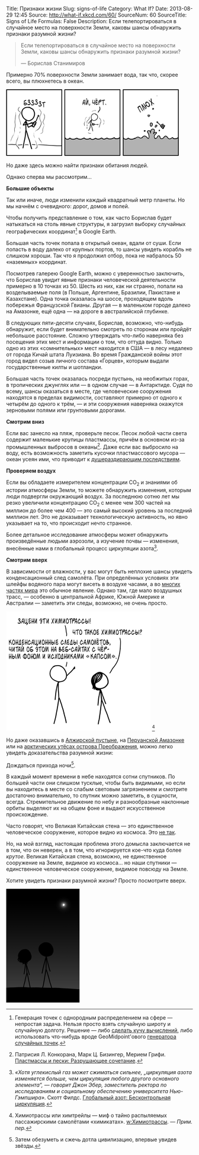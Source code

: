 Title: Признаки жизни
Slug: signs-of-life
Category: What If?
Date: 2013-08-29 12:45
Source: http://what-if.xkcd.com/60/
SourceNum: 60
SourceTitle: Signs of Life
Formulas: False
Description: Если телепортироваться в случайное место на поверхности Земли, каковы шансы обнаружить признаки разумной жизни?

> Если телепортироваться в случайное место на поверхности Земли, каковы шансы обнаружить признаки разумной жизни?
>
> — Борислав Станимиров

Примерно 70% поверхности Земли занимает вода, так что, скорее всего, вы плюхнетесь в океан.

![](/uploads/060-signs-of-life/sample_sploosh_ru.png "Потом акула укусит коробку телепорта и вдруг обнаружит себя в бассейне с исскуственными волнами, находящемся в Техасском аквапарке.")

Но даже здесь можно найти признаки обитания людей.

Однако сперва мы рассмотрим…

**Большие объекты**

Так или иначе, люди изменили каждый квадратный метр планеты. Но мы начнём с очевидного: дорог, домов и полей.

Чтобы получить представление о том, как часто Борислав будет натыкаться на столь явные структуры, я загрузил выборку случайных географических координат[^1] в Google Earth.

Большая часть точек попала в открытый океан, вдали от суши. Если попасть в воду далеко от крупных портов, то шансы увидеть корабль не слишком хороши. Так что я продолжил отбор, пока не набралось 50 «наземных» координат.

Посмотрев галерею Google Earth, можно с уверенностью заключить, что Борислав увидит явные признаки человеческой деятельности примерно в 10 точках из 50. Шесть из них, как ни странно, попали на возделываемые поля (в Польше, Аргентине, Бразилии, Пакистане и Казахстане). Одна точка оказалась на шоссе, проходящем вдоль побережья Французской Гвианы. Другая — в маленьком городе далеко на Амазонке, ещё одна — на дороге в австралийской глубинке.

В следующих пяти-десяти случаях, Борислав, возможно, что-нибудь обнаружит, если будет внимательно смотреть по сторонам или пройдёт небольшое расстояние. Сложно утверждать что-либо наверняка без посещения этих мест и информации о том, что оттуда видно. Только одно из этих «сомнительных» мест находится в США — в лесу недалеко от города Кичай штата Луизиана. Во время Гражданской войны этот город видел созыв личного состава «Горцев», которым выдали государственные килты и шотландки.

Большая часть точек оказалась посреди пустынь, на необжитых горах, в тропических джунглях или — в одном случае — в Антарктиде. Судя по всему, шансы оказаться в месте, где человеческие сооружения находятся в пределах видимости, составляют примерно от одного к четырём до одного к трём, — и эти сооружения наверняка окажутся зерновыми полями или грунтовыми дорогами.

**Смотрим вниз**

Если вас занесло на пляж, проверьте песок. Песок любой части света содержит маленькие крупицы пластмассы, причём в основном из-за промышленных выбросов в океаны[^2]. Даже если вас выбросило на воду, есть возможность заметить кусочки пластмассового мусора — океан усеян ими, что приводит к [душераздирающим последствиям](http://blogs.scientificamerican.com/observations/2009/11/11/intolerable-beauty-plastic-garbage-kills-the-albatross/).

**Проверяем воздух**

Если вы обладаете измерителем концентрации CO<sub>2</sub> и знаниями об истории атмосферы Земли, то можете обнаружить изменения, которым люди подвергли окружающий воздух. За последнюю сотню лет мы резко увеличили концентрацию CO<sub>2</sub> с менее чем 300 частей на миллион до более чем 400 — это самый высокий уровень за последний миллион лет. Это не доказывает технологическую активность, но явно указывает на то, что происходит нечто странное.

Более детальное исследование атмосферы может обнаружить произведённые людьми аэрозоли, а изучение почвы — изменения, внесённые нами в глобальный процесс циркуляции азота[^3].

**Смотрим вверх**

В зависимости от влажности, у вас могут быть неплохие шансы увидеть конденсационный след самолёта. При определённых условиях эти шлейфы водяного пара могут висеть в воздухе часами, а во [многих частях мира](http://contrailscience.com/map/) это обычное явление. Однако там, где мало воздушных трасс, — особенно в центральной Африке, Южной Америке и Австралии — заметить эти следы, возможно, не очень просто.

![](/uploads/060-signs-of-life/sample_chemtrails_ru.png "")
[^4]

Но даже оказавшись в [Алжирской пустыне](http://www.panoramio.com/photo_explorer#view=photo&amp;position=51&amp;with_photo_id=33928392&amp;order=date_desc&amp;user=4349822), на [Перуанской Амазонке](http://www.panoramio.com/photo_explorer#view=photo&amp;position=4&amp;with_photo_id=3285987&amp;order=date_desc&amp;user=36948) или на [арктических утёсах острова Преображения](http://www.panoramio.com/photo_explorer#view=photo&amp;position=108&amp;with_photo_id=10214089&amp;order=date_desc&amp;user=1567433), можно легко увидеть доказательства разумной жизни:

Дождаться прихода ночи[^5].

В каждый момент времени в небе находятся сотни спутников. По большей части они слишком тусклые, чтобы быть видимыми, но если вы находитесь в месте со слабым световым загрязнением и смотрите достаточно внимательно, то спутник можно заметить, в сущности, всегда. Стремительное движение по небу и разнообразные наклонные орбиты выделяют их на общем фоне и выдают искусственное происхождение.

Часто говорят, что Великая Китайская стена — это единственное человеческое сооружение, которое видно из космоса. Это [не так](http://www.universetoday.com/25364/can-you-see-the-great-wall-of-china-from-space/).

Но, на мой взгляд, настоящая проблема этого домысла заключается не в том, что он неверен, а в том, что игнорируется кое-что куда более _крутое_. Великая Китайская стена, возможно, не единственное сооружение на Земле, видимое из космоса… но наши спутники — единственное человеческое сооружение, видимое повсюду на Земле.

Хотите увидеть признаки разумной жизни? Просто посмотрите вверх.

![](/uploads/060-signs-of-life/sample_stars.png "Вы не можете увидеть Великую Китайскую стену с космической станции… но вы можете увидеть космическую станцию с Великой Китайской стены. И довольно отчётливо.")

[^1]: Генерация точек с однородным распределением на сфере — непростая задача. Нельзя просто взять случайную широту и случайную долготу. Решение — либо [сделать кучу вычислений](http://en.wikipedia.org/wiki/N-sphere#Generating_random_points), либо использовать что-нибудь вроде GeoMidpoint\'ового [генератора случайных точек](http://www.geomidpoint.com/random/).
[^2]: Патрисия Л. Конкорана, Марк Ц. Бизингер, Мерием Грифи. [Пластмассы и пески: Разрушающее сочетание](http://www.surfacesciencewestern.com/pdf/0909_mpb09_biesinger.pdf).
[^3]: _«Хотя углекислый газ может сжиматься сильнее, „циркуляция азота изменяется больше, чем циркуляция любого другого основного элемента“, — говорит Джон Эбер, заместитель ректора по исследованиям и социальному обеспечению университета Нью-Гэмпшира»_. Скотт Филдс. [Глобальный азот: Бесконтрольная циркуляция](http://www.ncbi.nlm.nih.gov/pmc/articles/PMC1247398/).
[^4]: Химиотрассы или химтрейлы — миф о тайно распыляемых пассажирскими самолётами «химикатах». [w:Химиотрассы](http://ru.wikipedia.org/wiki/Химиотрассы). — *Прим. пер.*
[^5]: Затем обезуметь и сжечь дотла цивилизацию, впервые увидев звёзды.
